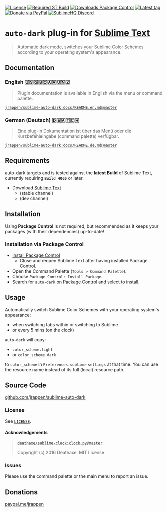 [![License](https://img.shields.io/github/license/jrappen/sublime-auto-dark.svg?style=flat-square)](https://github.com/jrappen/sublime-auto-dark/blob/master/LICENSE)
[![Required ST Build](https://img.shields.io/badge/ST-Build%204065+-orange.svg?style=flat-square&logo=sublime-text)](https://www.sublimetext.com)
[![Downloads Package Control](https://img.shields.io/packagecontrol/dt/auto-dark.svg?style=flat-square)](https://packagecontrol.io/packages/auto-dark)
[![Latest tag](https://img.shields.io/github/tag/jrappen/sublime-auto-dark.svg?style=flat-square&logo=github)](https://github.com/jrappen/sublime-auto-dark/tags)
[![Donate via PayPal](https://img.shields.io/badge/paypal.me-jrappen-009cde.svg?style=flat-square&logo=paypal)](https://www.paypal.me/jrappen)
[![SublimeHQ Discord](https://img.shields.io/discord/280102180189634562?label=SublimeHQ%20Discord&logo=discord&style=flat-square)](https://discord.gg/D43Pecu)

# `auto-dark` plug-in for [Sublime Text](https://www.sublimetext.com)

> Automatic dark mode, switches your Sublime Color Schemes according to your operating system's appearance.

## Documentation

### English 🇺🇸🇬🇧🇨🇦🇦🇺🇳🇿

> Plugin documentation is available in English via the menu or command palette.

[`jrappen/sublime-auto-dark:docs/README.en.md@master`](https://github.com/jrappen/sublime-auto-dark/blob/master/docs/README.en.md)

### German (Deutsch) 🇩🇪🇦🇹🇨🇭

> Eine plug-in Dokumentation ist über das Menü oder die Kurzbefehleingabe (command palette) verfügbar.

[`jrappen/sublime-auto-dark:docs/README.de.md@master`](https://github.com/jrappen/sublime-auto-dark/blob/master/docs/README.de.md)

## Requirements

auto-dark targets and is tested against the **latest Build** of Sublime Text, currently requiring **`Build 4065`** or later.

* Download [Sublime Text](https://www.sublimetext.com)
    * (stable channel)
    * (dev channel)

## Installation

Using **Package Control** is not required, but recommended as it keeps your packages (with their dependencies) up-to-date!

### Installation via Package Control

* [Install Package Control](https://packagecontrol.io/installation)
    * Close and reopen Sublime Text after having installed Package Control.
* Open the Command Palette (`Tools > Command Palette`).
* Choose `Package Control: Install Package`.
* Search for [`auto-dark` on Package Control](https://packagecontrol.io/packages/auto-dark) and select to install.

## Usage

Automatically switch Sublime Color Schemes with your operating system's appearance:

* when switching tabs within or switching to Sublime
* or every 5 mins (on the clock)

`auto-dark` will copy:

* `color_scheme.light`
* or `color_scheme.dark`

to `color_scheme` in `Preferences.sublime-settings` at that time.
You can use the resource name instead of its full (local) resource path.

## Source Code

[github.com/jrappen/sublime-auto-dark](https://www.github.com/jrappen/sublime-auto-dark)

### License

See [`LICENSE`](https://github.com/jrappen/sublime-auto-dark/blob/master/LICENSE).

#### Acknowledgements

> [`deathaxe/sublime-clock:clock.py@master`](https://github.com/deathaxe/sublime-clock/blob/master/clock.py)
>
> Copyright (c) 2016 Deathaxe, MIT License

### Issues

Please use the command palette or the main menu to report an issue.

## Donations

[paypal.me/jrappen](https://www.paypal.me/jrappen)
